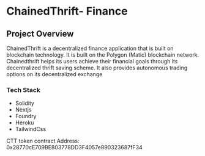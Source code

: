 # ChainedThrift- Finance
## Project Overview
ChainedThrift is a decentralized finance application that is built on blockchain technology. It is built on the Polygon (Matic) blockchain network. Chainedthrift helps its users achieve their financial goals through its decentralized thrift saving scheme. It also provides autonomous trading options on its decentralized exchange
### Tech Stack
- Solidity
- Nextjs
- Foundry
- Heroku
- TailwindCss

CTT token contract Address: 0x28770cE709BE803778DD3F4057e890323687fF34
